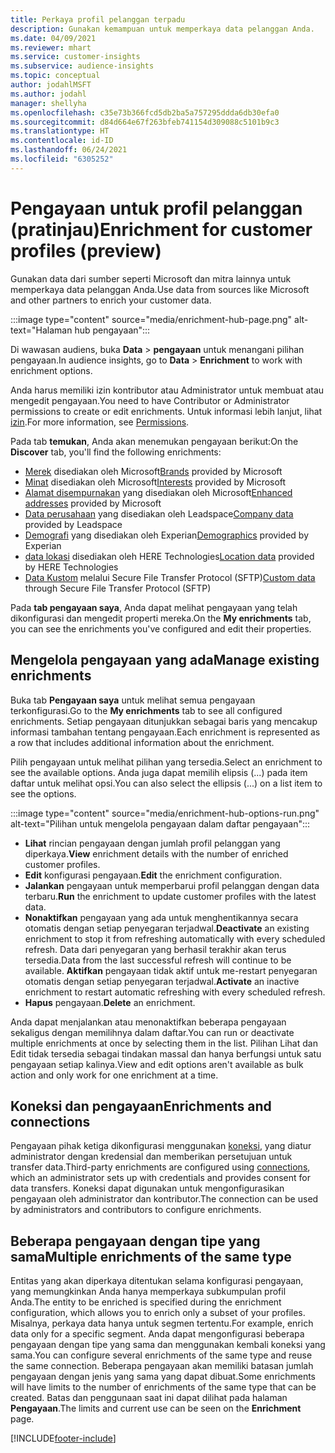 ```yaml
---
title: Perkaya profil pelanggan terpadu
description: Gunakan kemampuan untuk memperkaya data pelanggan Anda.
ms.date: 04/09/2021
ms.reviewer: mhart
ms.service: customer-insights
ms.subservice: audience-insights
ms.topic: conceptual
author: jodahlMSFT
ms.author: jodahl
manager: shellyha
ms.openlocfilehash: c35e73b366fcd5db2ba5a757295ddda6db30efa0
ms.sourcegitcommit: d84d664e67f263bfeb741154d309088c5101b9c3
ms.translationtype: HT
ms.contentlocale: id-ID
ms.lasthandoff: 06/24/2021
ms.locfileid: "6305252"
---
```

# <a name="enrichment-for-customer-profiles-preview"></a><span data-ttu-id="2bc52-103">Pengayaan untuk profil pelanggan (pratinjau)</span><span class="sxs-lookup"><span data-stu-id="2bc52-103">Enrichment for customer profiles (preview)</span></span>

<span data-ttu-id="2bc52-104">Gunakan data dari sumber seperti Microsoft dan mitra lainnya untuk memperkaya data pelanggan Anda.</span><span class="sxs-lookup"><span data-stu-id="2bc52-104">Use data from sources like Microsoft and other partners to enrich your customer data.</span></span>

:::image type="content" source="media/enrichment-hub-page.png" alt-text="Halaman hub pengayaan":::

<span data-ttu-id="2bc52-106">Di wawasan audiens, buka **Data** > **pengayaan** untuk menangani pilihan pengayaan.</span><span class="sxs-lookup"><span data-stu-id="2bc52-106">In audience insights, go to **Data** > **Enrichment** to work with enrichment options.</span></span>  

<span data-ttu-id="2bc52-107">Anda harus memiliki izin kontributor atau Administrator untuk membuat atau mengedit pengayaan.</span><span class="sxs-lookup"><span data-stu-id="2bc52-107">You need to have Contributor or Administrator permissions to create or edit enrichments.</span></span> <span data-ttu-id="2bc52-108">Untuk informasi lebih lanjut, lihat [izin](permissions.md).</span><span class="sxs-lookup"><span data-stu-id="2bc52-108">For more information, see [Permissions](permissions.md).</span></span>

<span data-ttu-id="2bc52-109">Pada tab **temukan**, Anda akan menemukan pengayaan berikut:</span><span class="sxs-lookup"><span data-stu-id="2bc52-109">On the **Discover** tab, you'll find the following enrichments:</span></span>

- <span data-ttu-id="2bc52-110">[Merek](enrichment-microsoft.md) disediakan oleh Microsoft</span><span class="sxs-lookup"><span data-stu-id="2bc52-110">[Brands](enrichment-microsoft.md) provided by Microsoft</span></span>
- <span data-ttu-id="2bc52-111">[Minat](enrichment-microsoft.md) disediakan oleh Microsoft</span><span class="sxs-lookup"><span data-stu-id="2bc52-111">[Interests](enrichment-microsoft.md) provided by Microsoft</span></span>
- <span data-ttu-id="2bc52-112">[Alamat disempurnakan](enrichment-enhanced-addresses.md) yang disediakan oleh Microsoft</span><span class="sxs-lookup"><span data-stu-id="2bc52-112">[Enhanced addresses](enrichment-enhanced-addresses.md) provided by Microsoft</span></span>
- <span data-ttu-id="2bc52-113">[Data perusahaan](enrichment-leadspace.md) yang disediakan oleh Leadspace</span><span class="sxs-lookup"><span data-stu-id="2bc52-113">[Company data](enrichment-leadspace.md) provided by Leadspace</span></span>
- <span data-ttu-id="2bc52-114">[Demografi](enrichment-experian.md) yang disediakan oleh Experian</span><span class="sxs-lookup"><span data-stu-id="2bc52-114">[Demographics](enrichment-experian.md) provided by Experian</span></span>
- <span data-ttu-id="2bc52-115">[data lokasi](enrichment-here.md) disediakan oleh HERE Technologies</span><span class="sxs-lookup"><span data-stu-id="2bc52-115">[Location data](enrichment-here.md) provided by HERE Technologies</span></span>
- <span data-ttu-id="2bc52-116">[Data Kustom](enrichment-SFTP-custom-import.md) melalui Secure File Transfer Protocol (SFTP)</span><span class="sxs-lookup"><span data-stu-id="2bc52-116">[Custom data](enrichment-SFTP-custom-import.md) through Secure File Transfer Protocol (SFTP)</span></span>

<span data-ttu-id="2bc52-117">Pada **tab pengayaan saya**, Anda dapat melihat pengayaan yang telah dikonfigurasi dan mengedit properti mereka.</span><span class="sxs-lookup"><span data-stu-id="2bc52-117">On the **My enrichments** tab, you can see the enrichments you've configured and edit their properties.</span></span>

## <a name="manage-existing-enrichments"></a><span data-ttu-id="2bc52-118">Mengelola pengayaan yang ada</span><span class="sxs-lookup"><span data-stu-id="2bc52-118">Manage existing enrichments</span></span>

<span data-ttu-id="2bc52-119">Buka tab **Pengayaan saya** untuk melihat semua pengayaan terkonfigurasi.</span><span class="sxs-lookup"><span data-stu-id="2bc52-119">Go to the **My enrichments** tab to see all configured enrichments.</span></span> <span data-ttu-id="2bc52-120">Setiap pengayaan ditunjukkan sebagai baris yang mencakup informasi tambahan tentang pengayaan.</span><span class="sxs-lookup"><span data-stu-id="2bc52-120">Each enrichment is represented as a row that includes additional information about the enrichment.</span></span>

<span data-ttu-id="2bc52-121">Pilih pengayaan untuk melihat pilihan yang tersedia.</span><span class="sxs-lookup"><span data-stu-id="2bc52-121">Select an enrichment to see the available options.</span></span> <span data-ttu-id="2bc52-122">Anda juga dapat memilih elipsis (...) pada item daftar untuk melihat opsi.</span><span class="sxs-lookup"><span data-stu-id="2bc52-122">You can also select the ellipsis (...) on a list item to see the options.</span></span>

:::image type="content" source="media/enrichment-hub-options-run.png" alt-text="Pilihan untuk mengelola pengayaan dalam daftar pengayaan":::

- <span data-ttu-id="2bc52-124">**Lihat** rincian pengayaan dengan jumlah profil pelanggan yang diperkaya.</span><span class="sxs-lookup"><span data-stu-id="2bc52-124">**View** enrichment details with the number of enriched customer profiles.</span></span>
- <span data-ttu-id="2bc52-125">**Edit** konfigurasi pengayaan.</span><span class="sxs-lookup"><span data-stu-id="2bc52-125">**Edit** the enrichment configuration.</span></span>
- <span data-ttu-id="2bc52-126">**Jalankan** pengayaan untuk memperbarui profil pelanggan dengan data terbaru.</span><span class="sxs-lookup"><span data-stu-id="2bc52-126">**Run** the enrichment to update customer profiles with the latest data.</span></span>
- <span data-ttu-id="2bc52-127">**Nonaktifkan** pengayaan yang ada untuk menghentikannya secara otomatis dengan setiap penyegaran terjadwal.</span><span class="sxs-lookup"><span data-stu-id="2bc52-127">**Deactivate** an existing enrichment to stop it from refreshing automatically with every scheduled refresh.</span></span> <span data-ttu-id="2bc52-128">Data dari penyegaran yang berhasil terakhir akan terus tersedia.</span><span class="sxs-lookup"><span data-stu-id="2bc52-128">Data from the last successful refresh will continue to be available.</span></span> <span data-ttu-id="2bc52-129">**Aktifkan** pengayaan tidak aktif untuk me-restart penyegaran otomatis dengan setiap penyegaran terjadwal.</span><span class="sxs-lookup"><span data-stu-id="2bc52-129">**Activate** an inactive enrichment to restart automatic refreshing with every scheduled refresh.</span></span>
- <span data-ttu-id="2bc52-130">**Hapus** pengayaan.</span><span class="sxs-lookup"><span data-stu-id="2bc52-130">**Delete** an enrichment.</span></span>

<span data-ttu-id="2bc52-131">Anda dapat menjalankan atau menonaktifkan beberapa pengayaan sekaligus dengan memilihnya dalam daftar.</span><span class="sxs-lookup"><span data-stu-id="2bc52-131">You can run or deactivate multiple enrichments at once by selecting them in the list.</span></span> <span data-ttu-id="2bc52-132">Pilihan Lihat dan Edit tidak tersedia sebagai tindakan massal dan hanya berfungsi untuk satu pengayaan setiap kalinya.</span><span class="sxs-lookup"><span data-stu-id="2bc52-132">View and edit options aren't available as bulk action and only work for one enrichment at a time.</span></span>

## <a name="enrichments-and-connections"></a><span data-ttu-id="2bc52-133">Koneksi dan pengayaan</span><span class="sxs-lookup"><span data-stu-id="2bc52-133">Enrichments and connections</span></span>

<span data-ttu-id="2bc52-134">Pengayaan pihak ketiga dikonfigurasi menggunakan [koneksi](connections.md), yang diatur administrator dengan kredensial dan memberikan persetujuan untuk transfer data.</span><span class="sxs-lookup"><span data-stu-id="2bc52-134">Third-party enrichments are configured using [connections](connections.md), which an administrator sets up with credentials and provides consent for data transfers.</span></span> <span data-ttu-id="2bc52-135">Koneksi dapat digunakan untuk mengonfigurasikan pengayaan oleh administrator dan kontributor.</span><span class="sxs-lookup"><span data-stu-id="2bc52-135">The connection can be used by administrators and contributors to configure enrichments.</span></span>  

## <a name="multiple-enrichments-of-the-same-type"></a><span data-ttu-id="2bc52-136">Beberapa pengayaan dengan tipe yang sama</span><span class="sxs-lookup"><span data-stu-id="2bc52-136">Multiple enrichments of the same type</span></span>

<span data-ttu-id="2bc52-137">Entitas yang akan diperkaya ditentukan selama konfigurasi pengayaan, yang memungkinkan Anda hanya memperkaya subkumpulan profil Anda.</span><span class="sxs-lookup"><span data-stu-id="2bc52-137">The entity to be enriched is specified during the enrichment configuration, which allows you to enrich only a subset of your profiles.</span></span> <span data-ttu-id="2bc52-138">Misalnya, perkaya data hanya untuk segmen tertentu.</span><span class="sxs-lookup"><span data-stu-id="2bc52-138">For example, enrich data only for a specific segment.</span></span> <span data-ttu-id="2bc52-139">Anda dapat mengonfigurasi beberapa pengayaan dengan tipe yang sama dan menggunakan kembali koneksi yang sama.</span><span class="sxs-lookup"><span data-stu-id="2bc52-139">You can configure several enrichments of the same type and reuse the same connection.</span></span> <span data-ttu-id="2bc52-140">Beberapa pengayaan akan memiliki batasan jumlah pengayaan dengan jenis yang sama yang dapat dibuat.</span><span class="sxs-lookup"><span data-stu-id="2bc52-140">Some enrichments will have limits to the number of enrichments of the same type that can be created.</span></span> <span data-ttu-id="2bc52-141">Batas dan penggunaan saat ini dapat dilihat pada halaman **Pengayaan**.</span><span class="sxs-lookup"><span data-stu-id="2bc52-141">The limits and current use can be seen on the **Enrichment** page.</span></span>

[!INCLUDE[footer-include](../includes/footer-banner.md)]
